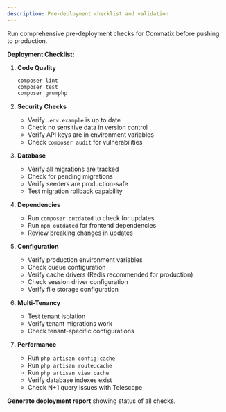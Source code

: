 ```yaml
---
description: Pre-deployment checklist and validation
---
```


Run comprehensive pre-deployment checks for Commatix before pushing to production.

**Deployment Checklist:**

1. **Code Quality**
   ```bash
   composer lint
   composer test
   composer grumphp
   ```

2. **Security Checks**
   - Verify `.env.example` is up to date
   - Check no sensitive data in version control
   - Verify API keys are in environment variables
   - Check `composer audit` for vulnerabilities

3. **Database**
   - Verify all migrations are tracked
   - Check for pending migrations
   - Verify seeders are production-safe
   - Test migration rollback capability

4. **Dependencies**
   - Run `composer outdated` to check for updates
   - Run `npm outdated` for frontend dependencies
   - Review breaking changes in updates

5. **Configuration**
   - Verify production environment variables
   - Check queue configuration
   - Verify cache drivers (Redis recommended for production)
   - Check session driver configuration
   - Verify file storage configuration

6. **Multi-Tenancy**
   - Test tenant isolation
   - Verify tenant migrations work
   - Check tenant-specific configurations

7. **Performance**
   - Run `php artisan config:cache`
   - Run `php artisan route:cache`
   - Run `php artisan view:cache`
   - Verify database indexes exist
   - Check N+1 query issues with Telescope

**Generate deployment report** showing status of all checks.
